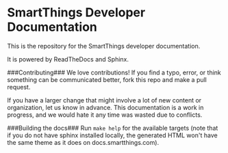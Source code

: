SmartThings Developer Documentation
===================================

This is the repository for the SmartThings developer documentation.

It is powered by ReadTheDocs and Sphinx.

###Contributing###
We love contributions! If you find a typo, error, or think something can be communicated better, fork this repo and make a pull request.

If you have a larger change that might involve a lot of new content or organization, let us know in advance. This documentation is a work in progress,
and we would hate it any time was wasted due to conflicts.

###Building the docs###
Run `make help` for the available targets (note that if you do not have sphinx installed locally, 
the generated HTML won't have the same theme as it does on docs.smartthings.com).
